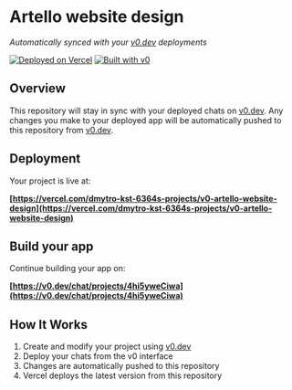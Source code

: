 # Artello website design

*Automatically synced with your [v0.dev](https://v0.dev) deployments*

[![Deployed on Vercel](https://img.shields.io/badge/Deployed%20on-Vercel-black?style=for-the-badge&logo=vercel)](https://vercel.com/dmytro-kst-6364s-projects/v0-artello-website-design)
[![Built with v0](https://img.shields.io/badge/Built%20with-v0.dev-black?style=for-the-badge)](https://v0.dev/chat/projects/4hi5yweCiwa)

## Overview

This repository will stay in sync with your deployed chats on [v0.dev](https://v0.dev).
Any changes you make to your deployed app will be automatically pushed to this repository from [v0.dev](https://v0.dev).

## Deployment

Your project is live at:

**[https://vercel.com/dmytro-kst-6364s-projects/v0-artello-website-design](https://vercel.com/dmytro-kst-6364s-projects/v0-artello-website-design)**

## Build your app

Continue building your app on:

**[https://v0.dev/chat/projects/4hi5yweCiwa](https://v0.dev/chat/projects/4hi5yweCiwa)**

## How It Works

1. Create and modify your project using [v0.dev](https://v0.dev)
2. Deploy your chats from the v0 interface
3. Changes are automatically pushed to this repository
4. Vercel deploys the latest version from this repository